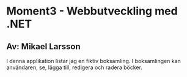 # Moment3 - Webbutveckling med .NET
## Av: Mikael Larsson
I denna applikation listar jag en fiktiv boksamling. I boksamlingen kan användaren, se, lägga till, redigera och radera böcker.

